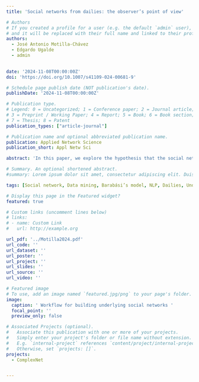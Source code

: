 ```yaml
---
title: 'Social networks from dailies: the observer’s point of view'

# Authors
# If you created a profile for a user (e.g. the default `admin` user), write the username (folder name) here
# and it will be replaced with their full name and linked to their profile.
authors:
  - José Antonio Motilla-Chávez
  - Edgardo Ugalde
  - admin
  

date: '2024-11-08T00:00:00Z'
doi: 'https://doi.org/10.1007/s41109-024-00681-9'

# Schedule page publish date (NOT publication's date).
publishDate: '2024-11-08T00:00:00Z'

# Publication type.
# Legend: 0 = Uncategorized; 1 = Conference paper; 2 = Journal article;
# 3 = Preprint / Working Paper; 4 = Report; 5 = Book; 6 = Book section;
# 7 = Thesis; 8 = Patent
publication_types: ["article-journal"]

# Publication name and optional abbreviated publication name.
publication: Applied Network Science 
publication_short: Appl Netw Sci

abstract: 'In this paper, we explore the hypothesis that the social network described by an observer in a written document provides a discernible cross-section of the underlying social network. Specifically, we propose that the subnetwork described by the observer is extracted from large social network with a Barabási-Albert structure, following two key premises: (1) the observer identifies and reports nodes and interactions in his local environment, and (2) the observer records the most relevant nodes—those with a high number of connections—as well as the most significant portions of their local environment. We test this hypothesis using personal dailies written in New Spain and Mexico between 1776 and 1873. We compare the structure of these dailies networks to one depicted by a typical subnetwork of a Barabási-Albert network, obtained following the two premises mentioned above. To support our findings, we compare them to the social networks described in two well-known novels. In this work, we implicitly assume the hypothesis that there is a complete, non-subjective social network, including our observer, with a Barabási-Albert structure. The evolution of this underlying social network can shed light on the dynamics of a society over time. Our approach could give place to indicators of the changes in the structure of this enveloping network. This is especially important since, although our historical sources do not offer sufficient data to reconstruct the processes in their entirety, the approach could supply clues or fragments from which we could understand the structure and dynamics of societies over time.'

# Summary. An optional shortened abstract.
#summary: Lorem ipsum dolor sit amet, consectetur adipiscing elit. Duis posuere tellus ac convallis placerat. Proin tincidunt magna sed ex sollicitudin condimentum.

tags: [Social network, Data mining, Barabási’s model, NLP, Dailies, Underlying social network]

# Display this page in the Featured widget?
featured: true

# Custom links (uncomment lines below)
# links:
# - name: Custom Link
#   url: http://example.org

url_pdf: '../Motilla2024.pdf'
url_code: ''
url_dataset: ''
url_poster: ''
url_project: ''
url_slides: ''
url_source: ''
url_video: ''

# Featured image
# To use, add an image named `featured.jpg/png` to your page's folder.
image:
  caption: ' Workflow for building underlying social networks '
  focal_point: ''
  preview_only: false

# Associated Projects (optional).
#   Associate this publication with one or more of your projects.
#   Simply enter your project's folder or file name without extension.
#   E.g. `internal-project` references `content/project/internal-project/index.md`.
#   Otherwise, set `projects: []`.
projects:
  - ComplexNet


---
```



